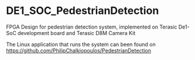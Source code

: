 # DE1_SOC_PedestrianDetection
FPGA Design for pedestrian detection system, implemented on Terasic De1-SoC development board and Terasic D8M Camera Kit

The Linux application that runs the system can been found on https://github.com/PhilipChalkiopoulos/PedestrianDetection

